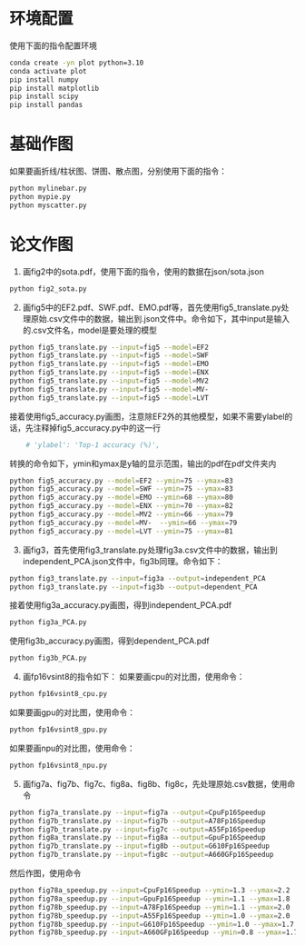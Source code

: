 # 环境配置
使用下面的指令配置环境
```bash
conda create -yn plot python=3.10
conda activate plot
pip install numpy
pip install matplotlib
pip install scipy
pip install pandas
```
# 基础作图
如果要画折线/柱状图、饼图、散点图，分别使用下面的指令：
```bash
python mylinebar.py
python mypie.py
python myscatter.py
```

# 论文作图
1. 画fig2中的sota.pdf，使用下面的指令，使用的数据在json/sota.json
```bash
python fig2_sota.py
```

2. 画fig5中的EF2.pdf、SWF.pdf、EMO.pdf等，首先使用fig5_translate.py处理原始.csv文件中的数据，输出到.json文件中。命令如下，其中input是输入的.csv文件名，model是要处理的模型
```bash
python fig5_translate.py --input=fig5 --model=EF2
python fig5_translate.py --input=fig5 --model=SWF
python fig5_translate.py --input=fig5 --model=EMO
python fig5_translate.py --input=fig5 --model=ENX 
python fig5_translate.py --input=fig5 --model=MV2
python fig5_translate.py --input=fig5 --model=MV-
python fig5_translate.py --input=fig5 --model=LVT
```
接着使用fig5_accuracy.py画图，注意除EF2外的其他模型，如果不需要ylabel的话，先注释掉fig5_accuracy.py中的这一行
```python
    # 'ylabel': 'Top-1 accuracy (%)',
```
转换的命令如下，ymin和ymax是y轴的显示范围，输出的pdf在pdf文件夹内
```bash
python fig5_accuracy.py --model=EF2 --ymin=75 --ymax=83
python fig5_accuracy.py --model=SWF --ymin=75 --ymax=83
python fig5_accuracy.py --model=EMO --ymin=68 --ymax=80
python fig5_accuracy.py --model=ENX --ymin=70 --ymax=82
python fig5_accuracy.py --model=MV2 --ymin=66 --ymax=79
python fig5_accuracy.py --model=MV-  --ymin=66 --ymax=79
python fig5_accuracy.py --model=LVT --ymin=75 --ymax=81
```

3. 画fig3，首先使用fig3_translate.py处理fig3a.csv文件中的数据，输出到independent_PCA.json文件中，fig3b同理。命令如下：
```bash
python fig3_translate.py --input=fig3a --output=independent_PCA 
python fig3_translate.py --input=fig3b --output=dependent_PCA
```
接着使用fig3a_accuracy.py画图，得到independent_PCA.pdf
```bash
python fig3a_PCA.py
```
使用fig3b_accuracy.py画图，得到dependent_PCA.pdf
```bash
python fig3b_PCA.py
```

4. 画fp16vsint8的指令如下：
如果要画cpu的对比图，使用命令：
```bash
python fp16vsint8_cpu.py
```
如果要画gpu的对比图，使用命令：
```bash
python fp16vsint8_gpu.py
```
如果要画npu的对比图，使用命令：
```bash
python fp16vsint8_npu.py
```

5. 画fig7a、fig7b、fig7c、fig8a、fig8b、fig8c，先处理原始.csv数据，使用命令
```bash
python fig7a_translate.py --input=fig7a --output=CpuFp16Speedup
python fig7b_translate.py --input=fig7b --output=A78Fp16Speedup 
python fig7b_translate.py --input=fig7c --output=A55Fp16Speedup 
python fig8a_translate.py --input=fig8a --output=GpuFp16Speedup
python fig7b_translate.py --input=fig8b --output=G610Fp16Speedup 
python fig7b_translate.py --input=fig8c --output=A660GFp16Speedup 
```
然后作图，使用命令
```bash
python fig78a_speedup.py --input=CpuFp16Speedup --ymin=1.3 --ymax=2.2
python fig78a_speedup.py --input=GpuFp16Speedup --ymin=1.1 --ymax=1.8
python fig78b_speedup.py --input=A78Fp16Speedup --ymin=1.1 --ymax=2.0
python fig78b_speedup.py --input=A55Fp16Speedup --ymin=1.0 --ymax=2.0
python fig78b_speedup.py --input=G610Fp16Speedup --ymin=1.0 --ymax=1.7
python fig78b_speedup.py --input=A660GFp16Speedup --ymin=0.8 --ymax=1.7
```